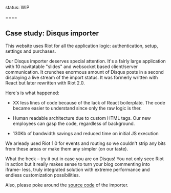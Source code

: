 
status: WIP

====

## Case study: Disqus importer

This website uses Riot for all the application logic: authentication, setup, settings and purchases.

Our Disqus importer deserves special attention. It's a fairly large application with 10 navitatable "slides" and websocket based client/server communication. It crunches enormous amount of Disqus posts in a second displaying a live stream of the import status. It was formerly written with React but later rewritten with Riot 2.0.

Here's is what happened:

* XX less lines of code because of the lack of React boilerplate. The code became easier to understand since only the raw logic is ther.

* Human readable architecture due to custom HTML tags. Our new employees can gasp the code, regardless of background.

* 130Kb of bandwidth savings and reduced time on initial JS execution

We arleady used Riot 1.0 for events and routing so we couldn't strip any bits from these areas or make them any simpler (on our taste).

What the heck – try it out in case you are on Disqus! You not only seee Riot in action but it really makes sense to turn your blog commenting into iframe- less, truly integrated solution with extreme performance and endless customization possibilities.

Also, please poke around the [source code]() of the importer.
